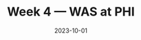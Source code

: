 ---
layout: game
title: Week 4 — WAS at PHI
season: 2023
game_id: 2023_04_WAS_PHI
week: 4
date: 2023-10-01
home_team: PHI
away_team: WAS
final_home: 34
final_away: 31
pbp_url: /assets/data/pbp/2023/2023_04_WAS_PHI.csv.gz
---